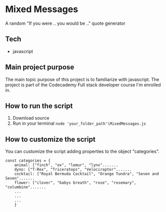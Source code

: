 # **Mixed Messages**

A random "If you were .. you would be .." quote generator

## **Tech**
- javascript

## **Main project purpose**
The main topic purpose of this project is to familiarize with javascript.
The project is part of the Codecademy Full stack developer course I'm enrolled in.

## **How to run the script**
1. Download source
2. Run in your terminal `node 'your_folder_path'\MixedMessages.js`

## **How to customize the script**
You can customize the script adding properties to the object "categories".

```
const categories = {
    animal: ["finch", "ox", "lemur", "lynx".......
    dyno: ["T-Rex", "Triceratops", "Velociraptor".......
    cocktail: ["Royal Bermuda Cocktail", "Orange Tundra", "Seven and Seven".......
    flower: ["clover", "babys breath", "rose", "rosemary", "columbine".......
    ...
    ...
    ...
    }
```

